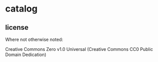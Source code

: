 # catalog

## license

Where not otherwise noted:

Creative Commons Zero v1.0 Universal (Creative Commons CC0 Public Domain Dedication)
